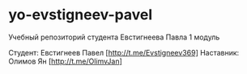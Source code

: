 # yo-evstigneev-pavel
Учебный репозиторий студента Евстигнеева Павла 1 модуль

Студент: Евстигнеев Павел [http://t.me/Evstigneev369]
Наставник: Олимов Ян [http://t.me/OlimvJan]